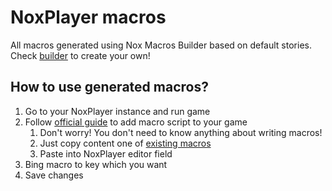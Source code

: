 # NoxPlayer macros
All macros generated using Nox Macros Builder based on default stories.<br/>
Check [builder](../nox-builder/README.md) to create your own!

## How to use generated macros?
1. Go to your NoxPlayer instance and run game
2. Follow [official guide](https://support.bignox.com/en/keyboard/macro) to add macro script to your game
   1. Don't worry! You don't need to know anything about writing macros!
   2. Just copy content one of [existing macros](./macros)
   3. Paste into NoxPlayer editor field
3. Bing macro to key which you want
4. Save changes